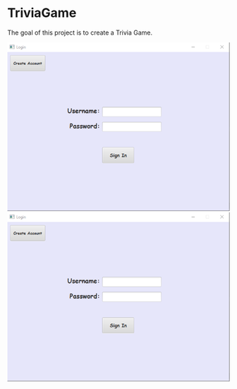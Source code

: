 # TriviaGame
The goal of this project is to create a Trivia Game.

![picture](https://github.com/crumpl07/TriviaGame/blob/Luke/Images/LoginPage.PNG)
![alt text](https://github.com/crumpl07/TriviaGame/blob/Luke/Images/LoginPage.PNG)
